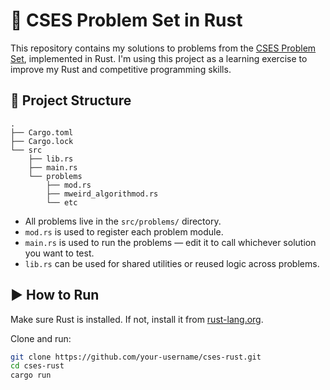 # 🦀 CSES Problem Set in Rust

This repository contains my solutions to problems from the [CSES Problem Set](https://cses.fi/problemset/), implemented in Rust.
I'm using this project as a learning exercise to improve my Rust and competitive programming skills.

## 📁 Project Structure
```
.
├── Cargo.toml
├── Cargo.lock
└── src
    ├── lib.rs
    ├── main.rs
    └── problems
        ├── mod.rs
        ├── mweird_algorithmod.rs
        └── etc
```

- All problems live in the `src/problems/` directory.
- `mod.rs` is used to register each problem module.
- `main.rs` is used to run the problems — edit it to call whichever solution you want to test.
- `lib.rs` can be used for shared utilities or reused logic across problems.

## ▶️ How to Run

Make sure Rust is installed. If not, install it from [rust-lang.org](https://www.rust-lang.org/tools/install).

Clone and run:

```bash
git clone https://github.com/your-username/cses-rust.git
cd cses-rust
cargo run
```

